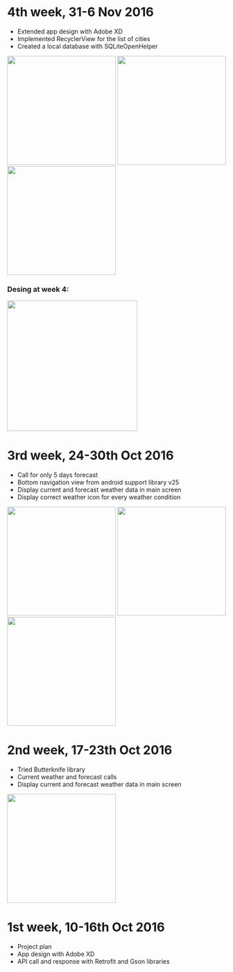 # 4th week, 31-6 Nov 2016
- Extended app design with Adobe XD
- Implemented RecyclerView for the list of cities
- Created a local database with SQLiteOpenHelper

<img src="https://raw.githubusercontent.com/laramartin/android_weather/master/art/fourth_week01.png" width="250"/>
<img src="https://raw.githubusercontent.com/laramartin/android_weather/master/art/fourth_week02.png" width="250"/>
<img src="https://raw.githubusercontent.com/laramartin/android_weather/master/art/fourth_week03.png" width="250"/>

### Desing at week 4: 

<img src="https://raw.githubusercontent.com/laramartin/android_weather/master/design/week_four_design.gif" width="300"/>


# 3rd week, 24-30th Oct 2016
- Call for only 5 days forecast
- Bottom navigation view from android support library v25
- Display current and forecast weather data in main screen
- Display correct weather icon for every weather condition

<img src="https://raw.githubusercontent.com/laramartin/android_weather/master/art/third_week01.png" width="250"/>
<img src="https://raw.githubusercontent.com/laramartin/android_weather/master/art/third_week02.png" width="250"/>
<img src="https://raw.githubusercontent.com/laramartin/android_weather/master/art/third_week03.png" width="250"/>

# 2nd week, 17-23th Oct 2016
- Tried Butterknife library
- Current weather and forecast calls
- Display current and forecast weather data in main screen

<img src="https://raw.githubusercontent.com/laramartin/android_weather/master/art/second_week.png" width="250"/>

# 1st week, 10-16th  Oct 2016
- Project plan
- App design with Adobe XD
- API call and response with Retrofit and Gson libraries

